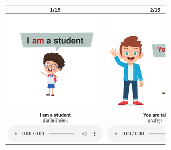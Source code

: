 <div class="carrousel">


|1/15|2/15|3/15|4/15|5/15|6/15|7/15|8/15|9/15|10/15|11/15|12/15|13/15|14/15|15/15|
| :----: | :----: | :----: | :----: | :----: | :----: | :----: | :----: | :----: | :----: | :----: | :----: | :----: | :----: | :----: |
|![](/media/img/personal&#x20;pronoun/I&#x20;am&#x20;a&#x20;student.svg)|![](/media/img/personal&#x20;pronoun/You&#x20;are&#x20;tall.svg)|![](/media/img/personal&#x20;pronoun/We&#x20;are&#x20;watching&#x20;television.svg)|![](/media/img/personal&#x20;pronoun/They&#x20;are&#x20;my&#x20;parents.svg)|![](/media/img/personal&#x20;pronoun/He&#x20;is&#x20;my&#x20;teacher.svg)|![](/media/img/personal&#x20;pronoun/She&#x20;is&#x20;my&#x20;sister.svg)|![](/media/img/personal&#x20;pronoun/She&#x20;is&#x20;reading&#x20;a&#x20;book.svg)|![](/media/img/personal&#x20;pronoun/It&#x20;is&#x20;very&#x20;big.svg)|![](/media/img/personal&#x20;pronoun/They&#x20;are&#x20;my&#x20;parents.&#x20;They&#x20;love&#x20;me.svg)|![](/media/img/personal&#x20;pronoun/We&#x20;love&#x20;you.svg)|![](/media/img/personal&#x20;pronoun/They&#x20;are&#x20;our&#x20;parents.&#x20;They&#x20;love&#x20;us.svg)|![](/media/img/personal&#x20;pronoun/They&#x20;are&#x20;my&#x20;parents.&#x20;I&#x20;love&#x20;them.svg)|![](/media/img/personal&#x20;pronoun/He&#x20;is&#x20;my&#x20;teacher.&#x20;I&#x20;like&#x20;him.svg)|![](/media/img/personal&#x20;pronoun/She&#x20;is&#x20;my&#x20;sister.&#x20;I&#x20;love&#x20;her.svg)|![](/media/img/personal&#x20;pronoun/I&#x20;like&#x20;it.svg)|
|**I am a student**<br>ฉันเป็นนักเรียน|**You are tall**<br>คุณตัวสูง|**We are watching television**<br>เรากําลังดูทีวี|**They are my parents**<br>พวกเขาเป็นพ่อแม่ของฉัน|**He is my teacher**<br>เขาเป็นครูของฉัน|**She is my sister**<br>หล่อนเป็นน้องสาวของฉัน|**She is reading a book**<br>หล่อนกําลังอ่านหนังสือ|**It is very big**<br>มันใหญ่มาก|**They are my parents. They love me**<br>พวกเขาเป็นพ่อแม่ของฉัน พวกเขารักฉัน|**We love you**<br>พวกเรารักเธอ|**They are our parents. They love us**<br>พวกเขาเป็นพ่อแม่ของเรา พวกเขารักเรา|**They are my parents. I love them**<br>พวกเขาเป็นพ่อแม่ของฉัน ฉันรักพวกเขา|**He is my teacher. I like him**<br>เขาเป็นครูของฉัน ฉันชอบเขา|**She is my sister. I love her**<br>หล่อนเป็นพี่สาวของฉัน ฉันรักหล่อน|**I like it**<br>ฉันชอบมัน|
|![](/media/audio/I&#x20;am&#x20;a&#x20;student.mp3)|![](/media/audio/You&#x20;are&#x20;tall.mp3)|![](/media/audio/We&#x20;are&#x20;watching&#x20;television.mp3)|![](/media/audio/They&#x20;are&#x20;my&#x20;parents.mp3)|![](/media/audio/He&#x20;is&#x20;my&#x20;teacher.mp3)|![](/media/audio/She&#x20;is&#x20;my&#x20;sister.mp3)|![](/media/audio/She&#x20;is&#x20;reading&#x20;a&#x20;book.mp3)|![](/media/audio/It&#x20;is&#x20;very&#x20;big.mp3)|![](/media/audio/They&#x20;are&#x20;my&#x20;parents.&#x20;They&#x20;love&#x20;me.mp3)|![](/media/audio/We&#x20;love&#x20;you.mp3)|![](/media/audio/They&#x20;are&#x20;our&#x20;parents.&#x20;They&#x20;love&#x20;us.mp3)|![](/media/audio/They&#x20;are&#x20;my&#x20;parents.&#x20;I&#x20;love&#x20;them.mp3)|![](/media/audio/He&#x20;is&#x20;my&#x20;teacher.&#x20;I&#x20;like&#x20;him.mp3)|![](/media/audio/She&#x20;is&#x20;my&#x20;sister.&#x20;I&#x20;love&#x20;her.mp3)|![](/media/audio/I&#x20;like&#x20;it.mp3)|

</div>

